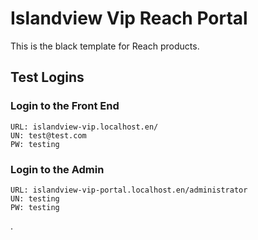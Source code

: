 # Islandview Vip Reach Portal

This is the black template for Reach products.

## Test Logins

### Login to the Front End
```
URL: islandview-vip.localhost.en/
UN: test@test.com
PW: testing
```

### Login to the Admin
```
URL: islandview-vip-portal.localhost.en/administrator
UN: testing
PW: testing
```
.
